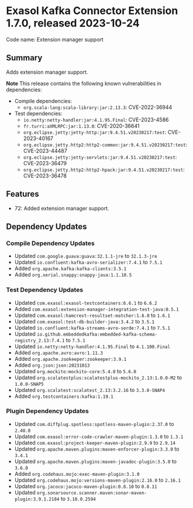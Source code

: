# Exasol Kafka Connector Extension 1.7.0, released 2023-10-24

Code name: Extension manager support

## Summary

Adds extension manager support.

**Note** This release contains the following known vulnerabilities in dependencies:

* Compile dependencies:
    * `org.scala-lang:scala-library:jar:2.13.3`: CVE-2022-36944
* Test dependencies:
    * `io.netty:netty-handler:jar:4.1.95.Final`: CVE-2023-4586 
    * `fr.turri:aXMLRPC:jar:1.13.0`: CVE-2020-36641
    * `org.eclipse.jetty:jetty-http:jar:9.4.51.v20230217:test`: CVE-2023-40167
    * `org.eclipse.jetty.http2:http2-common:jar:9.4.51.v20230217:test`: CVE-2023-44487
    * `org.eclipse.jetty:jetty-servlets:jar:9.4.51.v20230217:test`: CVE-2023-36479
    * `org.eclipse.jetty.http2:http2-hpack:jar:9.4.51.v20230217:test`: CVE-2023-36478

## Features

* 72: Added extension manager support.

## Dependency Updates

### Compile Dependency Updates

* Updated `com.google.guava:guava:32.1.1-jre` to `32.1.3-jre`
* Updated `io.confluent:kafka-avro-serializer:7.4.1` to `7.5.1`
* Added `org.apache.kafka:kafka-clients:3.5.1`
* Added `org.xerial.snappy:snappy-java:1.1.10.5`

### Test Dependency Updates

* Updated `com.exasol:exasol-testcontainers:6.6.1` to `6.6.2`
* Added `com.exasol:extension-manager-integration-test-java:0.5.1`
* Updated `com.exasol:hamcrest-resultset-matcher:1.6.0` to `1.6.1`
* Updated `com.exasol:test-db-builder-java:3.4.2` to `3.5.1`
* Updated `io.confluent:kafka-streams-avro-serde:7.4.1` to `7.5.1`
* Updated `io.github.embeddedkafka:embedded-kafka-schema-registry_2.13:7.4.1` to `7.5.1`
* Updated `io.netty:netty-handler:4.1.95.Final` to `4.1.100.Final`
* Added `org.apache.avro:avro:1.11.3`
* Added `org.apache.zookeeper:zookeeper:3.9.1`
* Added `org.json:json:20231013`
* Updated `org.mockito:mockito-core:5.4.0` to `5.6.0`
* Updated `org.scalatestplus:scalatestplus-mockito_2.13:1.0.0-M2` to `1.0.0-SNAP5`
* Updated `org.scalatest:scalatest_2.13:3.2.16` to `3.3.0-SNAP4`
* Added `org.testcontainers:kafka:1.19.1`

### Plugin Dependency Updates

* Updated `com.diffplug.spotless:spotless-maven-plugin:2.37.0` to `2.40.0`
* Updated `com.exasol:error-code-crawler-maven-plugin:1.3.0` to `1.3.1`
* Updated `com.exasol:project-keeper-maven-plugin:2.9.9` to `2.9.14`
* Updated `org.apache.maven.plugins:maven-enforcer-plugin:3.3.0` to `3.4.1`
* Updated `org.apache.maven.plugins:maven-javadoc-plugin:3.5.0` to `3.6.0`
* Added `org.codehaus.mojo:exec-maven-plugin:3.1.0`
* Updated `org.codehaus.mojo:versions-maven-plugin:2.16.0` to `2.16.1`
* Updated `org.jacoco:jacoco-maven-plugin:0.8.10` to `0.8.11`
* Updated `org.sonarsource.scanner.maven:sonar-maven-plugin:3.9.1.2184` to `3.10.0.2594`
